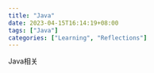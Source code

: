 ```yaml
---
title: "Java"
date: 2023-04-15T16:14:19+08:00
tags: ["Java"]
categories: ["Learning", "Reflections"]
---
```


Java相关